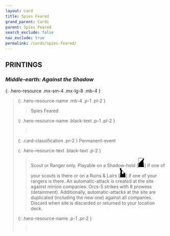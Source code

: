 ```yaml
---
layout: card
title: Spies Feared
grand_parent: Cards
parent: Spies Feared
search_exclude: false
nav_exclude: true
permalink: /cards/spies-feared/
---
```


## PRINTINGS


### _Middle-earth: Against the Shadow_

{: .hero-resource .mx-sm-4 .mx-lg-8 .mb-4 }
> {: .hero-resource-name .mb-4 .p-1 .pl-2 }
> > <div class="card-mp"></div>
> > <div class="card-name">Spies Feared</div>
>
> {: .hero-resource-name .black-text .p-1 .pl-2 }
> > &nbsp;
>
> {: .card-classification .pr-2 }
> Permanent-event
>
> {: .hero-resource-text .black-text .p-2 }
> > Scout or Ranger only. Playable on a Shadow-hold \[![](/assets/images/shadow-hold.svg)] if one of your scouts is there or on a Ruins & Lairs \[![](/assets/images/ruinlair.svg)] if one of your rangers is there. An automatic-attack is created at the site against minion companies: Orcs-5 strikes with 8 prowess (detainment). Additionally, automatic-attacks at the site are duplicated (including the new one) against all companies. Discard when site is discarded or returned to your location deck. 
> 
> {: .hero-resource-name .p-1 .pr-2 }
> > <div class="card-shield"></div>
> > <div class="card-corruption">&nbsp;</div>
